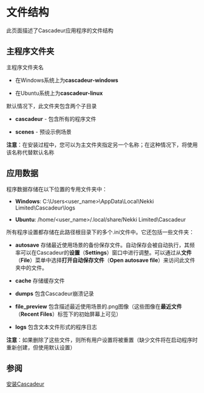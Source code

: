 # 文件结构

此页面描述了Cascadeur应用程序的文件结构

## 主程序文件夹

主程序文件夹名

- 在Windows系统上为**cascadeur-windows**

- 在Ubuntu系统上为**cascadeur-linux**

默认情况下，此文件夹包含两个子目录

- **cascadeur** - 包含所有的程序文件

- **scenes** - 预设示例场景

**注意**：在安装过程中，您可以为主文件夹指定另一个名称；在这种情况下，将使用该名称代替默认名称

## 应用数据

程序数据存储在以下位置的专用文件夹中：

- **Windows**: C:\Users\<user_name>\AppData\Local\Nekki Limited\Cascadeur\logs

- **Ubuntu**: /home/<user_name>/.local/share/Nekki Limited\Cascadeur

所有程序设置都存储在此路径根目录下的多个.ini文件中。它还包括一些文件夹：

- **autosave** 存储最近使用场景的备份保存文件。自动保存会被自动执行，其频率可以在Cascadeur的**设置**（**Settings**）窗口中进行调整。可以通过从**文件**（**File**）菜单中选择**打开自动保存文件**（**Open autosave file**）来访问此文件夹中的文件。

- **cache** 存储缓存文件

- **dumps** 包含Cascadeur崩溃记录

- **file_preview** 包含描述最近使用场景的.png图像（这些图像在**最近文件**（**Recent Files**）标签下的初始屏幕上可见）

- **logs** 包含文本文件形式的程序日志

**注意**：如果删除了这些文件，则所有用户设置将被重置（缺少文件将在启动程序时重新创建，但使用默认设置）

## 参阅

[安装Cascadeur](installation.md)